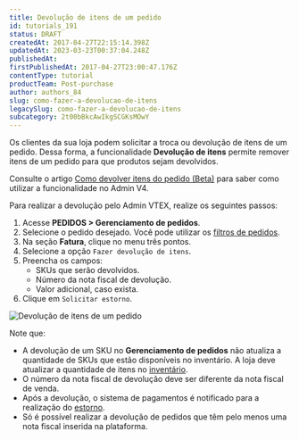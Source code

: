 ```yaml
---
title: Devolução de itens de um pedido
id: tutorials_191
status: DRAFT
createdAt: 2017-04-27T22:15:14.398Z
updatedAt: 2023-03-23T00:37:04.248Z
publishedAt: 
firstPublishedAt: 2017-04-27T23:00:47.176Z
contentType: tutorial
productTeam: Post-purchase
author: authors_84
slug: como-fazer-a-devolucao-de-itens
legacySlug: como-fazer-a-devolucao-de-itens
subcategory: 2t00bBkcAwIkgSCGKsMOwY
---
```


Os clientes da sua loja podem solicitar a troca ou devolução de itens de um pedido. Dessa forma, a funcionalidade **Devolução de itens** permite remover itens de um pedido para que produtos sejam devolvidos.

<div class = "alert alert-info">
Consulte o artigo <a href="https://help.vtex.com/pt/tutorial/como-devolver-itens-do-pedido-beta--2bSNWwD0g8fcUmuupLao9i">Como devolver itens do pedido (Beta)</a> para saber como utilizar a funcionalidade no Admin V4.
</div>

Para realizar a devolução pelo Admin VTEX, realize os seguintes passos:

1. Acesse **PEDIDOS > Gerenciamento de pedidos**.
2. Selecione o pedido desejado. Você pode utilizar os [filtros de pedidos](https://help.vtex.com/pt/tutorial/como-filtrar-pedidos--tutorials_192).
3. Na seção **Fatura**, clique no <i class="fas fa-ellipsis-v"></i> menu três pontos.
4. Selecione a opção `Fazer devolução de itens`.
5. Preencha os campos:
    * SKUs que serão devolvidos.
    * Número da nota fiscal de devolução.
    * Valor adicional, caso exista.
6. Clique em `Solicitar estorno`.

![Devolução de itens de um pedido](https://drive.google.com/uc?export=download&id=1o0QkZZpgn7nXD5LVENxmlp9e_PKTGDva)

<div class="alert alert-warning">
Note que:
<ul>
<li>A devolução de um SKU no <b>Gerenciamento de pedidos</b> não atualiza a quantidade de SKUs que estão disponíveis no inventário. A loja deve atualizar a quantidade de itens no <a href="https://help.vtex.com/pt/tutorial/gerenciar-itens-em-estoque--tutorials_139">inventário</a>.</li>
<li>O número da nota fiscal de devolução deve ser diferente da nota fiscal de venda.</li>
<li>Após a devolução, o sistema de pagamentos é notificado para a realização do <a href="https://help.vtex.com/pt/tutorial/como-funciona-estorno-quando-ha-devolucao-do-item">estorno</a>.</li>
<li>Só é possível realizar a devolução de pedidos que têm pelo menos uma nota fiscal inserida na plataforma.</li>
</ul>
</div>
